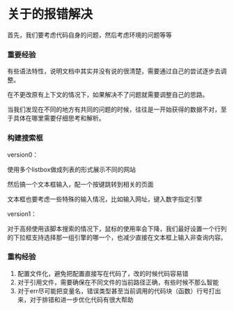 # 关于的报错解决

首先，我们要考虑代码自身的问题，然后考虑环境的问题等等

### 重要经验

有些语法特性，说明文档中其实并没有说的很清楚，需要通过自己的尝试逐步去调整。

在不更改原有上下文的情况下，如果解决不了问题就需要调整自己的思路。

当我们发现在不同的地方有共同的问题的时候，往往是一开始获得的数据不对，至于具体在哪里需要仔细思考和解析。

### 构建搜索框

version0：

使用多个listbox做成列表的形式展示不同的网站

然后搞一个文本框输入，配一个按键跳转到相关的页面

文本框也要考虑一些特殊的输入情况，比如输入网址，键入数字指定引擎

version1：

对于高频使用该脚本搜索的情况下，鼠标的使用率会下降，我们最好设置一个行列的下拉框支持选择那一组引擎的哪一个，也减少直接在文本框上输入非查询内容。









### 重构经验

1. 配置文件化，避免把配置直接写在代码了，改的时候代码容易错
2. 对于引用文件，需要确保在不同文件的当前路径正确，有些时候不那么智能
3. 对于err尽可能把变量名，错误类型甚至当前调用的代码块（函数）行号打出来，对于排错和进一步优化代码有很大帮助
